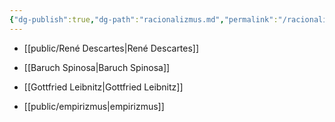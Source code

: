 ```yaml
---
{"dg-publish":true,"dg-path":"racionalizmus.md","permalink":"/racionalizmus/"}
---
```


- [[public/René Descartes\|René Descartes]]
- [[Baruch Spinosa\|Baruch Spinosa]]
- [[Gottfried Leibnitz\|Gottfried Leibnitz]]

- [[public/empirizmus\|empirizmus]]